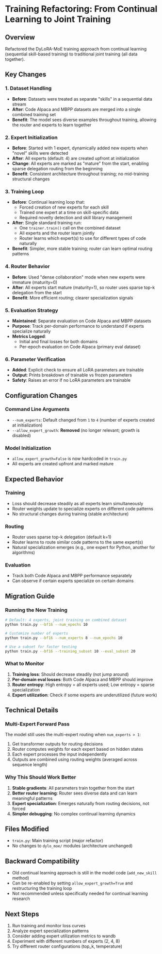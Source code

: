 # Training Refactoring: From Continual Learning to Joint Training

## Overview
Refactored the DyLoRA-MoE training approach from continual learning (sequential skill-based training) to traditional joint training (all data together).

## Key Changes

### 1. **Dataset Handling**
- **Before**: Datasets were treated as separate "skills" in a sequential data stream
- **After**: Code Alpaca and MBPP datasets are merged into a single combined training set
- **Benefit**: The model sees diverse examples throughout training, allowing the router and experts to learn together

### 2. **Expert Initialization**
- **Before**: Started with 1 expert, dynamically added new experts when "novel" skills were detected
- **After**: All experts (default: 4) are created upfront at initialization
- **Change**: All experts are marked as "mature" from the start, enabling sparse delegation routing from the beginning
- **Benefit**: Consistent architecture throughout training; no mid-training structural changes

### 3. **Training Loop**
- **Before**: Continual learning loop that:
  - Forced creation of new experts for each skill
  - Trained one expert at a time on skill-specific data
  - Required novelty detection and skill library management
- **After**: Single standard training run:
  - One `trainer.train()` call on the combined dataset
  - All experts and the router learn jointly
  - Router learns which expert(s) to use for different types of code naturally
- **Benefit**: Simpler, more stable training; router can learn optimal routing patterns

### 4. **Router Behavior**
- **Before**: Used "dense collaboration" mode when new experts were immature (maturity=0)
- **After**: All experts start mature (maturity=1), so router uses sparse top-k delegation from the start
- **Benefit**: More efficient routing; clearer specialization signals

### 5. **Evaluation Strategy**
- **Maintained**: Separate evaluation on Code Alpaca and MBPP datasets
- **Purpose**: Track per-domain performance to understand if experts specialize naturally
- **Metrics Logged**: 
  - Initial and final losses for both domains
  - Per-epoch evaluation on Code Alpaca (primary eval dataset)

### 6. **Parameter Verification**
- **Added**: Explicit check to ensure all LoRA parameters are trainable
- **Output**: Prints breakdown of trainable vs frozen parameters
- **Safety**: Raises an error if no LoRA parameters are trainable

## Configuration Changes

### Command Line Arguments
- `--num_experts`: Default changed from `1` to `4` (number of experts created at initialization)
- `--allow_expert_growth`: **Removed** (no longer relevant; growth is disabled)

### Model Initialization
- `allow_expert_growth=False` is now hardcoded in `train.py`
- All experts are created upfront and marked mature

## Expected Behavior

### Training
- Loss should decrease steadily as all experts learn simultaneously
- Router weights update to specialize experts on different code patterns
- No structural changes during training (stable architecture)

### Routing
- Router uses sparse top-k delegation (default k=1)
- Router learns to route similar code patterns to the same expert(s)
- Natural specialization emerges (e.g., one expert for Python, another for algorithms)

### Evaluation
- Track both Code Alpaca and MBPP performance separately
- Can observe if certain experts specialize on certain domains

## Migration Guide

### Running the New Training
```bash
# Default: 4 experts, joint training on combined dataset
python train.py --bf16 --num_epochs 10

# Customize number of experts
python train.py --bf16 --num_experts 8 --num_epochs 10

# Use a subset for faster testing
python train.py --bf16 --training_subset 10 --eval_subset 20
```

### What to Monitor
1. **Training loss**: Should decrease steadily (not jump around)
2. **Per-domain eval losses**: Both Code Alpaca and MBPP should improve
3. **Router entropy**: High entropy = all experts used; Low entropy = sparse specialization
4. **Expert utilization**: Check if some experts are underutilized (future work)

## Technical Details

### Multi-Expert Forward Pass
The model still uses the multi-expert routing when `num_experts > 1`:
1. Get transformer outputs for routing decisions
2. Router computes weights for each expert based on hidden states
3. Each expert processes the input independently
4. Outputs are combined using routing weights (averaged across sequence length)

### Why This Should Work Better
1. **Stable gradients**: All parameters train together from the start
2. **Better router learning**: Router sees diverse data and can learn meaningful patterns
3. **Expert specialization**: Emerges naturally from routing decisions, not forced
4. **Simpler debugging**: No complex continual learning dynamics

## Files Modified
- `train.py`: Main training script (major refactor)
- No changes to `dylo_moe/` modules (architecture unchanged)

## Backward Compatibility
- Old continual learning approach is still in the model code (`add_new_skill` method)
- Can be re-enabled by setting `allow_expert_growth=True` and restructuring the training loop
- Not recommended unless specifically needed for continual learning research

## Next Steps
1. Run training and monitor loss curves
2. Analyze expert specialization patterns
3. Consider adding expert utilization metrics to wandb
4. Experiment with different numbers of experts (2, 4, 8)
5. Try different router configurations (top_k, temperature)
